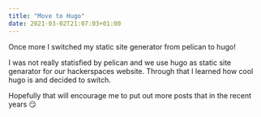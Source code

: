 ```yaml
---
title: "Move to Hugo"
date: 2021-03-02T21:07:03+01:00
---
```


Once more I switched my static site generator from pelican to hugo!

I was not really statisfied by pelican and we use hugo as static site genarator for our hackerspaces website.
Through that I learned how cool hugo is and decided to switch.

Hopefully that will encourage me to put out more posts that in the recent years :smirk:
